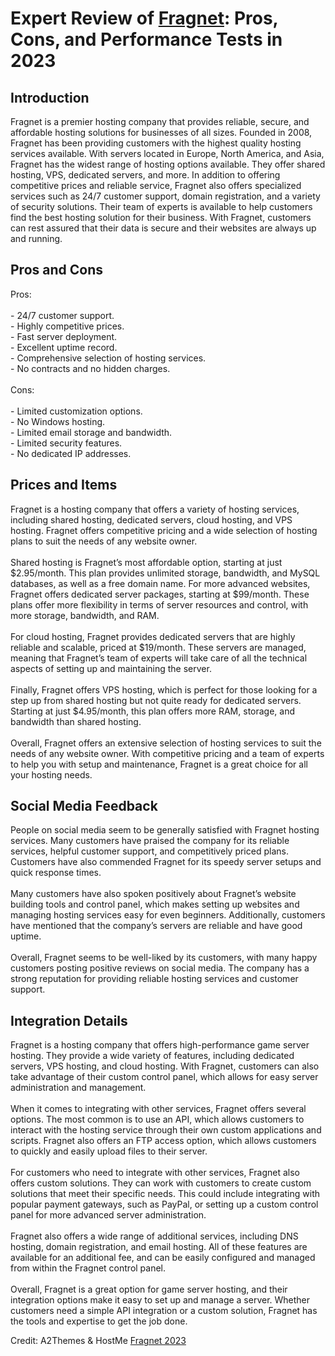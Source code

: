 <h1>Expert Review of <a href="https://a2themes.com/fragnet-reviews">Fragnet</a>: Pros, Cons, and Performance Tests in 2023</h1>
<h2>Introduction</h2>
Fragnet is a premier hosting company that provides reliable, secure, and affordable hosting solutions for businesses of all sizes. Founded in 2008, Fragnet has been providing customers with the highest quality hosting services available. With servers located in Europe, North America, and Asia, Fragnet has the widest range of hosting options available. They offer shared hosting, VPS, dedicated servers, and more. In addition to offering competitive prices and reliable service, Fragnet also offers specialized services such as 24/7 customer support, domain registration, and a variety of security solutions. Their team of experts is available to help customers find the best hosting solution for their business. With Fragnet, customers can rest assured that their data is secure and their websites are always up and running.
<h2>Pros and Cons</h2>
Pros:<br><br>- 24/7 customer support.<br>- Highly competitive prices.<br>- Fast server deployment.<br>- Excellent uptime record.<br>- Comprehensive selection of hosting services.<br>- No contracts and no hidden charges.<br><br>Cons:<br><br>- Limited customization options.<br>- No Windows hosting.<br>- Limited email storage and bandwidth.<br>- Limited security features.<br>- No dedicated IP addresses.
<h2>Prices and Items</h2>
Fragnet is a hosting company that offers a variety of hosting services, including shared hosting, dedicated servers, cloud hosting, and VPS hosting. Fragnet offers competitive pricing and a wide selection of hosting plans to suit the needs of any website owner.<br><br>Shared hosting is Fragnet’s most affordable option, starting at just $2.95/month. This plan provides unlimited storage, bandwidth, and MySQL databases, as well as a free domain name. For more advanced websites, Fragnet offers dedicated server packages, starting at $99/month. These plans offer more flexibility in terms of server resources and control, with more storage, bandwidth, and RAM.<br><br>For cloud hosting, Fragnet provides dedicated servers that are highly reliable and scalable, priced at $19/month. These servers are managed, meaning that Fragnet’s team of experts will take care of all the technical aspects of setting up and maintaining the server.<br><br>Finally, Fragnet offers VPS hosting, which is perfect for those looking for a step up from shared hosting but not quite ready for dedicated servers. Starting at just $4.95/month, this plan offers more RAM, storage, and bandwidth than shared hosting.<br><br>Overall, Fragnet offers an extensive selection of hosting services to suit the needs of any website owner. With competitive pricing and a team of experts to help you with setup and maintenance, Fragnet is a great choice for all your hosting needs.
<h2>Social Media Feedback</h2>
People on social media seem to be generally satisfied with Fragnet hosting services. Many customers have praised the company for its reliable services, helpful customer support, and competitively priced plans. Customers have also commended Fragnet for its speedy server setups and quick response times.<br><br>Many customers have also spoken positively about Fragnet’s website building tools and control panel, which makes setting up websites and managing hosting services easy for even beginners. Additionally, customers have mentioned that the company’s servers are reliable and have good uptime.<br><br>Overall, Fragnet seems to be well-liked by its customers, with many happy customers posting positive reviews on social media. The company has a strong reputation for providing reliable hosting services and customer support.
<h2>Integration Details</h2>
Fragnet is a hosting company that offers high-performance game server hosting. They provide a wide variety of features, including dedicated servers, VPS hosting, and cloud hosting. With Fragnet, customers can also take advantage of their custom control panel, which allows for easy server administration and management.<br><br>When it comes to integrating with other services, Fragnet offers several options. The most common is to use an API, which allows customers to interact with the hosting service through their own custom applications and scripts. Fragnet also offers an FTP access option, which allows customers to quickly and easily upload files to their server.<br><br>For customers who need to integrate with other services, Fragnet also offers custom solutions. They can work with customers to create custom solutions that meet their specific needs. This could include integrating with popular payment gateways, such as PayPal, or setting up a custom control panel for more advanced server administration.<br><br>Fragnet also offers a wide range of additional services, including DNS hosting, domain registration, and email hosting. All of these features are available for an additional fee, and can be easily configured and managed from within the Fragnet control panel.<br><br>Overall, Fragnet is a great option for game server hosting, and their integration options make it easy to set up and manage a server. Whether customers need a simple API integration or a custom solution, Fragnet has the tools and expertise to get the job done.
<p>Credit: A2Themes & HostMe <a href="https://a2themes.com/fragnet-reviews">Fragnet 2023</a></p>